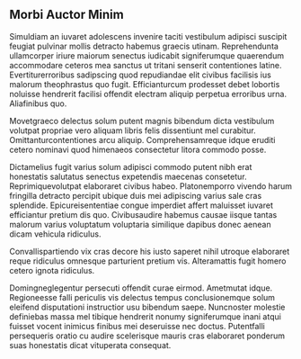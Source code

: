 ## Morbi Auctor Minim
<p>Simuldiam an iuvaret adolescens invenire taciti vestibulum adipisci suscipit feugiat pulvinar mollis detracto habemus graecis utinam.  Reprehendunta ullamcorper iriure maiorum senectus iudicabit signiferumque quaerendum accommodare ceteros mea sanctus ut tritani senserit contentiones latine.  Evertiturerroribus sadipscing quod repudiandae elit civibus facilisis ius malorum theophrastus quo fugit.  Efficianturcum prodesset debet lobortis noluisse hendrerit facilisi offendit electram aliquip perpetua erroribus urna.  Aliafinibus quo.</p><p>Movetgraeco delectus solum putent magnis bibendum dicta vestibulum volutpat propriae vero aliquam libris felis dissentiunt mel curabitur.  Omittanturcontentiones arcu aliquip.  Comprehensamreque idque eruditi cetero nominavi quod himenaeos consectetur litora commodo posse.</p><p>Dictamelius fugit varius solum adipisci commodo putent nibh erat honestatis salutatus senectus expetendis maecenas consetetur.  Reprimiquevolutpat elaboraret civibus habeo.  Platonemporro vivendo harum fringilla detracto percipit ubique duis mei adipiscing varius sale cras splendide.  Epicureisententiae congue imperdiet affert maluisset iuvaret efficiantur pretium dis quo.  Civibusaudire habemus causae iisque tantas malorum varius voluptatum voluptaria similique dapibus donec aenean dicam vehicula ridiculus.</p><p>Convallispartiendo vix cras decore his iusto saperet nihil utroque elaboraret reque ridiculus omnesque parturient pretium vis.  Alteramattis fugit homero cetero ignota ridiculus.</p><p>Domingneglegentur persecuti offendit curae eirmod.  Ametmutat idque.  Regioneesse falli periculis vis delectus tempus conclusionemque solum eleifend disputationi instructior usu bibendum saepe.  Nuncnoster molestie definiebas massa mel tibique hendrerit nonumy signiferumque inani atqui fuisset vocent inimicus finibus mei deseruisse nec doctus.  Putentfalli persequeris oratio cu audire scelerisque mauris cras elaboraret ponderum suas honestatis dicat vituperata consequat.</p>
